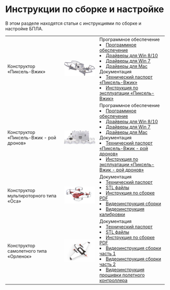 # Инструкции по сборке и настройке

В этом разделе находятся статьи с инструкциями по сборке и настройке БПЛА.

<table class=versions>
     <tr>
          <td>Конструктор «Пиксель-Вжик»</td>
          <td><img src="../assets/Drones/drone3_1.png" width=400></td>
            <td align="left">
            Программное обеспечение
            <li><a href="https://www.tezona.ru/download/avia-application/">Программное обеспечение</a></li>
            <li><a href="https://www.tezona.ru/data/uploads/files/driver_for_win_8_or_10.zip">Драйверы для Win 8/10</a></li>
            <li><a href="https://www.tezona.ru/data/uploads/files/driver_for_win_7.zip">Драйверы для Win 7</a></li>
            <li><a href="https://www.tezona.ru/data/uploads/files/mac_osx_vcp_driver.zip">Драйверы для Mac</a></li>
            Документация
            <li><a href="https://www.tezona.ru/data/uploads/files/tehnicheskiy_pasport_piksel.pdf">Технический паспорт «Пиксель-Вжик»</a></li>
            <li><a href="https://www.tezona.ru/data/uploads/files/piksel-vzhik_instruktsiya.pdf">Инструкция по эксплуатации «Пиксель-Вжик»</a></li>
            </td>
     </tr>
     <tr>
          <td>Конструктор «Пиксель-Вжик - рой дронов»</td>
          <td><img src="../assets/Drones/drone3_2.png" width=400></td>
            <td align="left">
            Программное обеспечение
            <li><a href="https://www.tezona.ru/download/avia-application/">Программное обеспечение</a></li>
            <li><a href="https://www.tezona.ru/data/uploads/files/driver_for_win_8_or_10.zip">Драйверы для Win 8/10</a></li>
            <li><a href="https://www.tezona.ru/data/uploads/files/driver_for_win_7.zip">Драйверы для Win 7</a></li>
            <li><a href="https://www.tezona.ru/data/uploads/files/mac_osx_vcp_driver.zip">Драйверы для Mac</a></li>
            Документация
            <li><a href="https://www.tezona.ru/data/uploads/files/tehnicheskiy_pasport_pikselvzhik-roydronov.pdf">Технический паспорт «Пиксель-Вжик - рой дронов»</a></li>
            <li><a href="https://www.tezona.ru/data/uploads/files/vzhik_manual_a5_print.pdf">Инструкция по эксплуатации «Пиксель-Вжик - рой дронов»</a></li>
            </td>
     </tr>
     <tr>
          <td>Конструктор мультироторного типа «Оса»</td>
          <td><img src="../assets/Drones/drone1.png" width=400></td>
            <td align="left">
            Документация
            <li><a href="https://www.tezona.ru/data/uploads/files/osa_pasport.pdf">Технический паспорт</a></li>
            <li><a href="https://www.tezona.ru/data/uploads/files/stl_osa.zip">STL файлы</a></li>
            <li><a href="https://www.tezona.ru/data/uploads/files/osa-manual.pdf">Инструкция по сборке PDF</a></li>
            <li><a href="https://mail.tezona.ru/оса/инструкция.mp4">Видеоинструкция сборки</a></li>
            <li><a href="https://www.tezona.ru/data/uploads/files/osa-kalibrovka.mp4">Видеоинструкция калибровки</a></li>
            </td>
     </tr>
     <tr>
          <td>Конструктор самолетного типа «Орленок»</td>
          <td><img src="../assets/Drones/drone2.png" width=400></td>
            <td align="left">
            Документация
            <li><a href="https://www.tezona.ru/data/uploads/files/tehpasport__orlenok.pdf">Технический паспорт</a></li>
            <li><a href="https://www.tezona.ru/data/uploads/files/stl_orlenok.zip">STL файлы</a></li>
            <li><a href="https://www.tezona.ru/data/uploads/files/orlenok_instruktsiya_po_sborke_korpusa.pdf">Инструкция по сборке PDF</a></li>
            <li><a href="https://www.tezona.ru/data/uploads/files/Orlenok-instrukcia-1.webm">Видеоинструкция сборки часть 1</a></li>
            <li><a href="https://www.tezona.ru/data/uploads/files/Orlenok-podkluchenie-i-nastroika.mp4">Видеоинструкция сборки часть 2</a></li>
            <li><a href="https://www.tezona.ru/data/uploads/files/Orlenok-nastroika-pc.mp4">Видеоинструкция прошивки полетного контроллера</a></li>
            </td>
     </tr>
</table>
